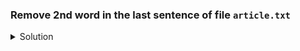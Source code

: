 ### Remove 2nd word in the last sentence of file `article.txt`

<details><summary>Solution</summary>
  <p>

To delete the second word in the last sentence of the file article.txt using Vim in normal mode, incorporating the use of 2( to move back two sentences, follow these steps:

1. **Open the file in Vim:**

```bash
vim article.txt
```
2. **Enter Normal Mode: Ensure you are in normal mode by pressing Esc.**

3. **Navigate to the End of the File:**

    - Press `G` to move the cursor to the last line of the file.

4. **Move to the Last Sentence:**

    - Keep pressing `)` to move the cursor to the last sentence.
    - Now you are on the first word of the last sentence.
    
5. **Navigate to the Second Word:**

    - Press `w` to move the cursor to the 2nd word.

6. **Delete the Second Word:**

    - Press `dw` to delete the second word. The `d` command is for delete, and `w` moves the cursor to the beginning of the next word, effectively deleting the current word under the cursor.

By following these steps, you will successfully delete the second word in the last sentence of the file `article.txt` using Vim in normal mode.

  </p>
</details>
